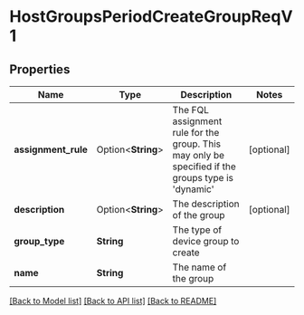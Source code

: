 # HostGroupsPeriodCreateGroupReqV1

## Properties

Name | Type | Description | Notes
------------ | ------------- | ------------- | -------------
**assignment_rule** | Option<**String**> | The FQL assignment rule for the group. This may only be specified if the groups type is 'dynamic' | [optional]
**description** | Option<**String**> | The description of the group | [optional]
**group_type** | **String** | The type of device group to create |
**name** | **String** | The name of the group |

[[Back to Model list]](./README.md#documentation-for-models) [[Back to API list]](./README.md#documentation-for-api-endpoints) [[Back to README]](../README.md)
